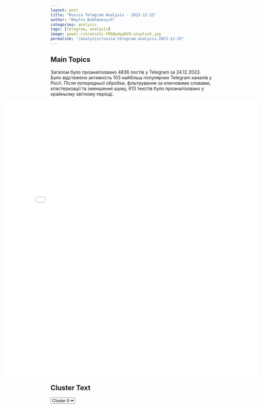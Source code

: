 ```yaml
---
layout: post
title: "Russia Telegram Analysis - 2023-12-25"
author: "Dmytro Bukhanevych"
categories: analysis
tags: [telegram, analysis]
image: pawel-czerwinski-tMbQpdguDVQ-unsplash.jpg
permalink: "/analysis/russia-telegram-analysis-2023-12-25"
---
```


<style>
    /* Adjusting iframe-container styles */
    .wide-iframe-container {
        width: calc(100% + 30vw);  /* Extending the width */
        margin-left: -15vw;       /* Negative margin to push to the left */
        overflow: hidden;         /* In case the iframe content spills over */
    }

    .wide-iframe-container iframe {
        width: 100%;  /* Making the iframe take the full width of its container */
        border: none; /* Removing any borders from the iframe */
    }

    /* Toggle mechanism */
    .hidden {
        display: none;
    }
    
    .show-content-target:checked + .show-content {
        display: block;
    }
</style>

<h2>Main Topics</h2>
<p>Загалом було проаналізовано 4836 постів у Telegram за 24.12.2023. Було відстежено активність 103 найбільш популярних Telegram каналів у Росії. Після попередньої обробки, фільтрування за ключовими словами, кластеризації та зменшення шуму, 613 текстів було проаналізовано у крайньому звітному періоді.</p>
<!-- Embedding Main Plotly Visualization -->
<div class="wide-iframe-container">
    <iframe src="{{site.baseurl}}/visualizations/2023-12-25/fig_topics_time.html" height="850"></iframe>
</div>


<h2>Cluster Text</h2>

<!-- Dropdown to select a cluster -->
<select id="clusterSelector" onchange="displayClusterText()">
<option value="0">Cluster 0</option><option value="1">Cluster 1</option><option value="2">Cluster 2</option><option value="3">Cluster 3</option><option value="4">Cluster 4</option><option value="5">Cluster 5</option><option value="6">Cluster 6</option><option value="7">Cluster 7</option><option value="8">Cluster 8</option><option value="9">Cluster 9</option>
</select>

<!-- Display area for the selected cluster's text -->
<div id="clusterTextDisplay" class="hidden"></div>

<script type="text/javascript">
    var clusterDetails = {"0": "<b>Total Posts:</b> 20<br><b>Date:</b> 2023-12-24 14:46:06+00:00<br><b>Author:</b> pravdadirty<br><b>Link:</b> https://t.me/s/pravdadirty/44671<br><b>Subscribers:</b> 1147056<br><b>Text:</b> \u0422\u0435\u043a\u0441\u0442: \u041a\u0438\u0440\u043a\u043e\u0440\u043e\u0432 \u043f\u043e\u0436\u0430\u043b\u043e\u0432\u0430\u043b\u0441\u044f \u041f\u0435\u0441\u043a\u043e\u0432\u0443 \u043d\u0430 \u00ab\u0433\u043e\u043b\u0443\u044e \u0432\u0435\u0447\u0435\u0440\u0438\u043d\u043a\u0443\u00bb \u0418\u0432\u043b\u0435\u0435\u0432\u043e\u0439\u041f\u0440\u0435\u0441\u0441-\u0441\u0435\u043a\u0440\u0435\u0442\u0430\u0440\u044c \u043f\u0440\u0435\u0437\u0438\u0434\u0435\u043d\u0442\u0430 \u0420\u0424 \u043f\u043e\u0437\u0434\u043e\u0440\u043e\u0432\u0430\u043b\u0441\u044f \u0441 \u0430\u0440\u0442\u0438\u0441\u0442\u043e\u043c \u0438 \u043e\u0431\u043d\u044f\u043b \u0435\u0433\u043e, \u0430 \u043f\u043e\u0442\u043e\u043c \u043f\u043e\u0438\u043d\u0442\u0435\u0440\u0435\u0441\u043e\u0432\u0430\u043b\u0441\u044f: \u00ab\u0427\u0442\u043e \u0432\u044b \u0442\u0430\u043c \u0443\u0441\u0442\u0440\u043e\u0438\u043b\u0438?\u00bb. \u00ab\u0423 \u043c\u0435\u043d\u044f \u0443\u043c\u0430 \u0445\u0432\u0430\u0442\u0438\u043b\u043e \u0442\u0443\u0434\u0430 \u0434\u0430\u043b\u044c\u0448\u0435 \u043d\u0435 \u043f\u043e\u0439\u0442\u0438. \u041e\u043d\u0430 [\u0418\u0432\u043b\u0435\u0435\u0432\u0430] \u043c\u0435\u043d\u044f \u043f\u0440\u0438\u0433\u043b\u0430\u0441\u0438\u043b\u0430, \u0441\u043a\u0430\u0437\u0430\u043b\u0430, \u0447\u0442\u043e \u0431\u0443\u0434\u0435\u0442 \u043d\u043e\u0432\u043e\u0433\u043e\u0434\u043d\u0438\u0439 \u0431\u0430\u043b, \u0434\u0440\u0435\u0441\u0441-\u043a\u043e\u0434 almost naked. \u042f \u0437\u0430\u043c\u043e\u0440\u043e\u0447\u0438\u043b\u0441\u044f \u043d\u0430 Dolce & Gabbana, Balenciaga. \u0410 \u043f\u043e\u0442\u043e\u043c, \u043a\u043e\u0433\u0434\u0430 \u044f \u0432\u043e\u0448\u0435\u043b \u0438 \u0443\u0432\u0438\u0434\u0435\u043b \u044d\u0442\u043e\u2026 \u0413\u043e\u0432\u043e\u0440\u044e, \u041a\u0430\u0442\u044f, \u044d\u0442\u043e \u043c\u043e\u044f \u043f\u043e\u043c\u043e\u0449\u043d\u0438\u0446\u0430, \u0442\u043e\u043b\u044c\u043a\u043e \u0431\u044d\u043a\u0441\u0442\u0435\u0439\u0434\u0436 \u0438 \u0446\u0432\u0435\u0442\u043e\u0447\u043a\u0438, \u0438 \u043d\u0430 \u0432\u044b\u0445\u043e\u0434\u00bb, \u2014 \u0441\u043a\u0430\u0437\u0430\u043b \u041a\u0438\u0440\u043a\u043e\u0440\u043e\u0432.  \u0412\u041f\u0428 \ud83d\udc0d", "1": "<b>Total Posts:</b> 30<br><b>Date:</b> 2023-12-24 11:40:02+00:00<br><b>Author:</b> warhistoryalconafter<br><b>Link:</b> https://t.me/s/warhistoryalconafter/138569<br><b>Subscribers:</b> 478080<br><b>Text:</b> \u0422\u0435\u043a\u0441\u0442: \ud83c\uddf7\ud83c\uddfa\ud83c\uddfa\ud83c\udde6\ud83c\uddea\ud83c\uddfa \u0420\u043e\u0441\u0441\u0438\u044f \u043e\u0434\u0435\u0440\u0436\u0438\u0442 \u0432\u0435\u0440\u0445 \u0432 \u043a\u043e\u043d\u0444\u043b\u0438\u043a\u0442\u0435 \u043d\u0430 \u0423\u043a\u0440\u0430\u0438\u043d\u0435, \u0435\u0441\u043b\u0438 \u0415\u0432\u0440\u043e\u0441\u043e\u044e\u0437 \u043d\u0435 \u043c\u043e\u0431\u0438\u043b\u0438\u0437\u0443\u0435\u0442 \u0432\u0441\u0435 \u0441\u0432\u043e\u0438 \u0432\u043e\u0437\u043c\u043e\u0436\u043d\u043e\u0441\u0442\u0438. \u0422\u0430\u043a\u043e\u0435 \u043c\u043d\u0435\u043d\u0438\u0435 \u0433\u043b\u0430\u0432\u0430 \u0434\u0438\u043f\u043b\u043e\u043c\u0430\u0442\u0438\u0438 \u0415\u0421 \u0416\u043e\u0437\u0435\u043f \u0411\u043e\u0440\u0440\u0435\u043b\u044c \u0432\u044b\u0441\u043a\u0430\u0437\u0430\u043b \u0432 \u0438\u043d\u0442\u0435\u0440\u0432\u044c\u044e \u0431\u0440\u0438\u0442\u0430\u043d\u0441\u043a\u043e\u0439 \u0433\u0430\u0437\u0435\u0442\u0435 The Guardian.\"\u0415\u0441\u043b\u0438 \u043c\u044b \u043d\u0435 \u0438\u0437\u043c\u0435\u043d\u0438\u043c \u0431\u044b\u0441\u0442\u0440\u043e \u043a\u0443\u0440\u0441, \u043d\u0435 \u043c\u043e\u0431\u0438\u043b\u0438\u0437\u0443\u0435\u043c \u0432\u0441\u0435 \u043d\u0430\u0448\u0438 \u0432\u043e\u0437\u043c\u043e\u0436\u043d\u043e\u0441\u0442\u0438, \u044d\u0442\u043e \u043f\u043e\u0437\u0432\u043e\u043b\u0438\u0442 \u041f\u0443\u0442\u0438\u043d\u0443 \u043f\u043e\u0431\u0435\u0434\u0438\u0442\u044c \u0432 \u0432\u043e\u0439\u043d\u0435 \u043d\u0430 \u0423\u043a\u0440\u0430\u0438\u043d\u0435\", - \u0441\u043a\u0430\u0437\u0430\u043b \u0411\u043e\u0440\u0440\u0435\u043b\u044c. \u0420\u043e\u0441\u0441\u0438\u044e \u043f\u0440\u0438 \u044d\u0442\u043e\u043c \u043e\u043d \u043d\u0430\u0437\u0432\u0430\u043b \"\u0432\u0435\u043b\u0438\u043a\u043e\u0439 \u0434\u0435\u0440\u0436\u0430\u0432\u043e\u0439\", \u043a\u043e\u0442\u043e\u0440\u0430\u044f \u0443\u0433\u0440\u043e\u0436\u0430\u0435\u0442 \u0435\u0432\u0440\u043e\u043f\u0435\u0439\u0441\u043a\u043e\u0439 \u0434\u0435\u043c\u043e\u043a\u0440\u0430\u0442\u0438\u0438, \"\u0441\u0430\u043c\u043e\u0439 \u0415\u0432\u0440\u043e\u043f\u0435, \u0430 \u043d\u0435 \u0442\u043e\u043b\u044c\u043a\u043e \u0423\u043a\u0440\u0430\u0438\u043d\u0435\".\"\u0412\u0430\u0436\u043d\u043e \u0442\u043e, \u0447\u0442\u043e \u043c\u044b \u043c\u043e\u0436\u0435\u043c \u0441\u0434\u0435\u043b\u0430\u0442\u044c, \u0447\u0442\u043e\u0431\u044b \u043d\u0435 \u0434\u043e\u043f\u0443\u0441\u0442\u0438\u0442\u044c \u043f\u043e\u0431\u0435\u0434\u044b \u0420\u043e\u0441\u0441\u0438\u0438 \u0432 \u0432\u043e\u0439\u043d\u0435. \u0427\u0442\u043e \u043c\u044b \u0433\u043e\u0442\u043e\u0432\u044b \u0441\u0434\u0435\u043b\u0430\u0442\u044c? \u0414\u0435\u0439\u0441\u0442\u0432\u0438\u0442\u0435\u043b\u044c\u043d\u043e \u043b\u0438 \u043c\u044b \u0433\u043e\u0442\u043e\u0432\u044b \u0441\u0434\u0435\u043b\u0430\u0442\u044c \u0432\u0441\u0435 \u043d\u0435\u043e\u0431\u0445\u043e\u0434\u0438\u043c\u043e\u0435? \u0412\u043e\u0442 \u0432\u043e\u043f\u0440\u043e\u0441, \u043a\u043e\u0442\u043e\u0440\u044b\u0439 \u043c\u044b \u0434\u043e\u043b\u0436\u043d\u044b \u0437\u0430\u0434\u0430\u0442\u044c \u0441\u0435\u0431\u0435\", - \u0437\u0430\u044f\u0432\u0438\u043b \u0433\u043b\u0430\u0432\u0430 \u0435\u0432\u0440\u043e\u043f\u0435\u0439\u0441\u043a\u043e\u0439 \u0434\u0438\u043f\u043b\u043e\u043c\u0430\u0442\u0438\u0438.\u041e\u043d \u0442\u0430\u043a\u0436\u0435 \u0432\u044b\u0441\u043a\u0430\u0437\u0430\u043b \u043c\u043d\u0435\u043d\u0438\u0435, \u0447\u0442\u043e \u0420\u043e\u0441\u0441\u0438\u044f \u043d\u0435 \u043e\u0441\u0442\u0430\u043d\u0435\u0442\u0441\u044f \u0443\u0434\u043e\u0432\u043b\u0435\u0442\u0432\u043e\u0440\u0435\u043d\u043d\u043e\u0439 \"\u043e\u0433\u0440\u0430\u043d\u0438\u0447\u0435\u043d\u043d\u043e\u0439 \u0442\u0435\u0440\u0440\u0438\u0442\u043e\u0440\u0438\u0430\u043b\u044c\u043d\u043e\u0439 \u043f\u043e\u0431\u0435\u0434\u043e\u0439\". \"\u0422\u0430\u043a \u0447\u0442\u043e \u043c\u044b \u0434\u043e\u043b\u0436\u043d\u044b \u0433\u043e\u0442\u043e\u0432\u0438\u0442\u044c\u0441\u044f \u043a \u043a\u043e\u043d\u0444\u043b\u0438\u043a\u0442\u0443 \u0432\u044b\u0441\u043e\u043a\u043e\u0439 \u0438\u043d\u0442\u0435\u043d\u0441\u0438\u0432\u043d\u043e\u0441\u0442\u0438 \u0432 \u0442\u0435\u0447\u0435\u043d\u0438\u0435 \u0434\u043b\u0438\u0442\u0435\u043b\u044c\u043d\u043e\u0433\u043e \u0432\u0440\u0435\u043c\u0435\u043d\u0438\", - \u0441\u043a\u0430\u0437\u0430\u043b \u043e\u043d.\u041f\u043e\u0434\u043f\u0438\u0441\u0430\u0442\u044c\u0441\u044f \u043d\u0430 \u043a\u0430\u043d\u0430\u043b", "2": "<b>Total Posts:</b> 26<br><b>Date:</b> 2023-12-24 20:00:39+00:00<br><b>Author:</b> mod_russia<br><b>Link:</b> https://t.me/s/mod_russia/33942<br><b>Subscribers:</b> 528309<br><b>Text:</b> \u0422\u0435\u043a\u0441\u0442: \ud83d\uddd3 \u0413\u043b\u0430\u0432\u043d\u043e\u0435 \u0437\u0430 \u0434\u0435\u043d\u044c\u25ab\ufe0f \u0420\u043e\u0441\u0441\u0438\u0439\u0441\u043a\u0438\u0435 \u043f\u043e\u0434\u0440\u0430\u0437\u0434\u0435\u043b\u0435\u043d\u0438\u044f \u0443\u0441\u043f\u0435\u0448\u043d\u043e \u043e\u0442\u0440\u0430\u0437\u0438\u043b\u0438 \u0431\u043e\u043b\u0435\u0435 10 \u0430\u0442\u0430\u043a \u043f\u0440\u043e\u0442\u0438\u0432\u043d\u0438\u043a\u0430 \u043d\u0430 \u0414\u043e\u043d\u0435\u0446\u043a\u043e\u043c, \u041a\u0443\u043f\u044f\u043d\u0441\u043a\u043e\u043c \u0438 \u041a\u0440\u0430\u0441\u043d\u043e\u043b\u0438\u043c\u0430\u043d\u0441\u043a\u043e\u043c \u043d\u0430\u043f\u0440\u0430\u0432\u043b\u0435\u043d\u0438\u044f\u0445.\u25ab\ufe0f \u0421\u0440\u0435\u0434\u0441\u0442\u0432\u0430\u043c\u0438 \u043f\u0440\u043e\u0442\u0438\u0432\u043e\u0432\u043e\u0437\u0434\u0443\u0448\u043d\u043e\u0439 \u043e\u0431\u043e\u0440\u043e\u043d\u044b \u0441\u0431\u0438\u0442\u043e \u0442\u0440\u0438 \u0441\u0430\u043c\u043e\u043b\u0435\u0442\u0430 \u0421\u0443-27 \u0438 \u043e\u0434\u0438\u043d \u2013 \u0421\u0443-24 \u0432\u043e\u0437\u0434\u0443\u0448\u043d\u044b\u0445 \u0441\u0438\u043b \u0423\u043a\u0440\u0430\u0438\u043d\u044b.\u25ab\ufe0f \u041d\u0430 \u0430\u044d\u0440\u043e\u0434\u0440\u043e\u043c\u0435 \u0421\u0442\u0430\u0440\u043e\u043a\u043e\u043d\u0441\u0442\u0430\u043d\u0442\u0438\u043d\u043e\u0432 \u0432 \u0425\u043c\u0435\u043b\u044c\u043d\u0438\u0446\u043a\u043e\u0439 \u043e\u0431\u043b\u0430\u0441\u0442\u0438 \u043f\u043e\u0440\u0430\u0436\u0435\u043d\u044b \u043f\u0443\u0441\u043a\u043e\u0432\u044b\u0435 \u0443\u0441\u0442\u0430\u043d\u043e\u0432\u043a\u0438 \u0437\u0435\u043d\u0438\u0442\u043d\u044b\u0445 \u0440\u0430\u043a\u0435\u0442\u043d\u044b\u0445 \u043a\u043e\u043c\u043f\u043b\u0435\u043a\u0441\u043e\u0432 \u00abNASAMS\u00bb \u043f\u0440\u043e\u0438\u0437\u0432\u043e\u0434\u0441\u0442\u0432\u0430 \u041d\u043e\u0440\u0432\u0435\u0433\u0438\u0438 \u0438 \u00abCrotale-NG\u00bb \u043f\u0440\u043e\u0438\u0437\u0432\u043e\u0434\u0441\u0442\u0432\u0430 \u0424\u0440\u0430\u043d\u0446\u0438\u0438. \u0422\u0430\u043a\u0436\u0435 \u043f\u043e\u0440\u0430\u0436\u0435\u043d\u044b \u0430\u0432\u0438\u0430\u0446\u0438\u043e\u043d\u043d\u0430\u044f \u0442\u0435\u0445\u043d\u0438\u043a\u0430, \u0441\u0440\u0435\u0434\u0441\u0442\u0432\u0430 \u043d\u0430\u0432\u0438\u0433\u0430\u0446\u0438\u043e\u043d\u043d\u043e\u0433\u043e \u043e\u0431\u0435\u0441\u043f\u0435\u0447\u0435\u043d\u0438\u044f \u043f\u043e\u043b\u0435\u0442\u043e\u0432 \u0438 \u0430\u0432\u0438\u0430\u0446\u0438\u043e\u043d\u043d\u044b\u0435 \u0431\u043e\u0435\u043f\u0440\u0438\u043f\u0430\u0441\u044b \u043d\u0430 \u0430\u044d\u0440\u043e\u0434\u0440\u043e\u043c\u0430\u0445 \u041a\u0430\u043d\u0430\u0442\u043e\u0432\u043e \u041a\u0438\u0440\u043e\u0432\u043e\u0433\u0440\u0430\u0434\u0441\u043a\u043e\u0439 \u043e\u0431\u043b\u0430\u0441\u0442\u0438 \u0438 \u0414\u043d\u0435\u043f\u0440.\u25ab\ufe0f \u041e\u043f\u0443\u0431\u043b\u0438\u043a\u043e\u0432\u0430\u043d\u044b \u043a\u0430\u0434\u0440\u044b \u0431\u043e\u0435\u0432\u043e\u0439 \u0440\u0430\u0431\u043e\u0442\u044b \u0441\u043f\u0435\u0446\u0438\u0430\u043b\u0438\u0441\u0442\u043e\u0432 \u043f\u043e\u0438\u0441\u043a\u043e\u0432\u043e-\u0441\u043f\u0430\u0441\u0430\u0442\u0435\u043b\u044c\u043d\u043e\u0439 \u0433\u0440\u0443\u043f\u043f\u044b \u0412\u041a\u0421, \u0432\u043e\u0435\u043d\u043d\u043e\u0441\u043b\u0443\u0436\u0430\u0449\u0438\u0445 \u0434\u043e\u0431\u0440\u043e\u0432\u043e\u043b\u044c\u0447\u0435\u0441\u043a\u043e\u0433\u043e \u043e\u0442\u0440\u044f\u0434\u0430 \u00ab\u0411\u0410\u0420\u0421-8\u00bb \u042e\u0412\u041e \u0438 \u043f\u043e\u0434\u0440\u0430\u0437\u0434\u0435\u043b\u0435\u043d\u0438\u0439 \u0441\u0432\u044f\u0437\u0438 \u0422\u0443\u043b\u044c\u0441\u043a\u043e\u0433\u043e \u0433\u0432\u0430\u0440\u0434\u0435\u0439\u0441\u043a\u043e\u0433\u043e \u0441\u043e\u0435\u0434\u0438\u043d\u0435\u043d\u0438\u044f \u0412\u0414\u0412.\u25ab\ufe0f \u0422\u0430\u043d\u043a\u0438\u0441\u0442\u0430\u043c \u0433\u0440\u0443\u043f\u043f\u0438\u0440\u043e\u0432\u043a\u0438 \u0432\u043e\u0439\u0441\u043a \u00ab\u0417\u0430\u043f\u0430\u0434\u00bb, \u043e\u0442\u043b\u0438\u0447\u0438\u0432\u0448\u0438\u043c\u0441\u044f \u0432 \u0445\u043e\u0434\u0435 \u0431\u043e\u0435\u0432 \u043d\u0430 \u041a\u0443\u043f\u044f\u043d\u0441\u043a\u043e\u043c \u043d\u0430\u043f\u0440\u0430\u0432\u043b\u0435\u043d\u0438\u0438, \u0432\u0440\u0443\u0447\u0438\u043b\u0438 \u043e\u0447\u0435\u0440\u0435\u0434\u043d\u044b\u0435 \u0433\u043e\u0441\u0443\u0434\u0430\u0440\u0441\u0442\u0432\u0435\u043d\u043d\u044b\u0435 \u043d\u0430\u0433\u0440\u0430\u0434\u044b.\u25ab\ufe0f \u0412 \u0445\u043e\u0434\u0435 \u0442\u0435\u043b\u0435\u043c\u043e\u0441\u0442\u0430 \u0436\u0438\u0442\u0435\u043b\u0438 \u0421\u0432\u0435\u0440\u0434\u043b\u043e\u0432\u0441\u043a\u043e\u0439 \u043e\u0431\u043b\u0430\u0441\u0442\u0438 \u043f\u043e\u0437\u0434\u0440\u0430\u0432\u0438\u043b\u0438 \u0441 \u043d\u0430\u0441\u0442\u0443\u043f\u0430\u044e\u0449\u0438\u043c \u041d\u043e\u0432\u044b\u043c \u0433\u043e\u0434\u043e\u043c \u0432\u043e\u0435\u043d\u043d\u043e\u0441\u043b\u0443\u0436\u0430\u0449\u0438\u0445 \u0433\u0440\u0443\u043f\u043f\u0438\u0440\u043e\u0432\u043a\u0438 \u0432\u043e\u0439\u0441\u043a \u00ab\u0426\u0435\u043d\u0442\u0440\u00bb.\ud83d\udcaa \u041d\u0430\u0448\u0435 \u0434\u0435\u043b\u043e \u043f\u0440\u0430\u0432\u043e\u0435. \u041f\u043e\u0431\u0435\u0434\u0430 \u0431\u0443\u0434\u0435\u0442 \u0437\u0430 \u043d\u0430\u043c\u0438!      #\u0418\u0442\u043e\u0433\u0438\u0414\u043d\u044f \ud83d\udd39 \u041c\u0438\u043d\u043e\u0431\u043e\u0440\u043e\u043d\u044b \u0420\u043e\u0441\u0441\u0438\u0438", "3": "<b>Total Posts:</b> 41<br><b>Date:</b> 2023-12-24 18:24:24+00:00<br><b>Author:</b> rvvoenkor<br><b>Link:</b> https://t.me/s/RVvoenkor/58903<br><b>Subscribers:</b> 1309128<br><b>Text:</b> \u0422\u0435\u043a\u0441\u0442: \u203c\ufe0f\ud83c\uddf7\ud83c\uddfa\ud83c\udff4\u200d\u2620\ufe0f\u0423 \u0427\u0430\u0441\u043e\u0432 \u042f\u0440\u0430 \u00ab\u0411\u0430\u0431\u0430 \u042f\u0433\u0430\u00bb \u0441\u0434\u0430\u043b\u0430 \u0441\u043a\u043e\u043f\u043b\u0435\u043d\u0438\u0435 \u0442\u0435\u0445\u043d\u0438\u043a\u0438 \u0412\u0421\u0423: \u0431\u0440\u0438\u0433\u0430\u0434\u0430 \u00ab\u0421\u0435\u0432\u0435\u0440-V\u00bb \u043e\u0431\u043d\u0430\u0440\u0443\u0436\u0438\u043b\u0430 \u0438 \u0443\u043d\u0438\u0447\u0442\u043e\u0436\u0438\u043b\u0430 \u0432\u0440\u0430\u0433\u0430\u25aa\ufe0f\u0411\u043e\u0439\u0446\u044b \u0414\u043e\u0431\u0440\u043e\u0432\u043e\u043b\u044c\u0447\u0435\u0441\u043a\u043e\u0433\u043e \u041a\u043e\u0440\u043f\u0443\u0441\u0430 \u0441\u043d\u043e\u0432\u0430 \u043e\u0445\u043e\u0442\u044f\u0442\u0441\u044f \u043d\u0430 \u043e\u043f\u0435\u0440\u0430\u0442\u043e\u0440\u043e\u0432 \u0442\u044f\u0436\u0435\u043b\u044b\u0445 \u0434\u0440\u043e\u043d\u043e\u0432-\u0431\u043e\u043c\u0431\u0430\u0440\u0434\u0438\u0440\u043e\u0432\u0449\u0438\u043a\u043e\u0432 \u0412\u0421\u0423 \u00ab\u0411\u0430\u0431\u0430 \u042f\u0433\u0430\u00bb \u043d\u0430 \u0410\u0440\u0442\u0451\u043c\u043e\u0432\u0441\u043a\u043e\u043c \u043d\u0430\u043f\u0440\u0430\u0432\u043b\u0435\u043d\u0438\u0438.\u25aa\ufe0f\u041d\u0430 \u043a\u0430\u0434\u0440\u0430\u0445 \u0431\u043e\u0439\u0446\u044b \u0431\u0440\u0438\u0433\u0430\u0434\u044b \u00ab\u0421\u0435\u0432\u0435\u0440-V\u00bb \u0441\u043b\u0435\u0434\u044f\u0442 \u0437\u0430 \u043f\u043e\u043b\u0451\u0442\u043e\u043c \u0434\u0440\u043e\u043d\u0430 \u0438 \u0432 \u043f\u0440\u043e\u0446\u0435\u0441\u0441\u0435 \u043d\u0430\u0445\u043e\u0434\u044f\u0442 \u0443\u043a\u0440\u0430\u0438\u043d\u0441\u043a\u0443\u044e \u0431\u0440\u043e\u043d\u0435\u0442\u0435\u0445\u043d\u0438\u043a\u0443, \u043a\u043e\u0442\u043e\u0440\u0443\u044e \u0438 \u0443\u043d\u0438\u0447\u0442\u043e\u0436\u0430\u044e\u0442, \u043d\u0430\u0432\u043e\u0434\u044f \u043d\u0430 \u043d\u0435\u0451 \u043e\u0433\u043e\u043d\u044c \u0430\u0440\u0442\u0438\u043b\u043b\u0435\u0440\u0438\u0438.t.me/RVvoenkor", "4": "<b>Total Posts:</b> 26<br><b>Date:</b> 2023-12-24 05:59:06+00:00<br><b>Author:</b> prigozhin_2023_tg<br><b>Link:</b> https://t.me/s/prigozhin_2023_tg/6037<br><b>Subscribers:</b> 314487<br><b>Text:</b> \u0422\u0435\u043a\u0441\u0442: \u0421\u0442\u0430\u0432\u0440\u043e\u043f\u043e\u043b\u044c\u0441\u043a\u0438\u0435 \u0434\u0435\u0441\u0430\u043d\u0442\u043d\u0438\u043a\u0438 \u043f\u043e\u0434\u0430\u0432\u0438\u043b\u0438 \u043e\u0433\u043d\u0435\u0432\u044b\u0435 \u043f\u043e\u0437\u0438\u0446\u0438\u0438 \u0412\u0421\u0423 \u0438 \u0443\u043d\u0438\u0447\u0442\u043e\u0436\u0438\u043b\u0438 \u043f\u0435\u0445\u043e\u0442\u0443 \u043f\u0440\u043e\u0442\u0438\u0432\u043d\u0438\u043a\u0430 \u0432 \u0440\u0430\u0439\u043e\u043d\u0435 \u0412\u0435\u0440\u0431\u043e\u0432\u043e\u0433\u043e\ud83d\udc4d \u2013 \u041a\u0440\u0430\u0441\u0430\u0432\u0446\u044b \u043f\u0430\u0440\u043d\u0438!\u041f\u0440\u0438\u0433\u043e\u0436\u0438\u043d 2023 \u2705 \u2013\u041f\u043e\u0434\u043f\u0438\u0441\u0430\u0442\u044c\u0441\u044f", "5": "<b>Total Posts:</b> 19<br><b>Date:</b> 2023-12-24 16:59:06+00:00<br><b>Author:</b> sashakots<br><b>Link:</b> https://t.me/s/sashakots/44128<br><b>Subscribers:</b> 581799<br><b>Text:</b> \u0422\u0435\u043a\u0441\u0442: \u26a1\ufe0f\u26a1\ufe0f\u26a1\ufe0f\u26a1\ufe0f\u26a1\ufe0f\u26a1\ufe0f\u26a1\ufe0f: \u0441\u0430\u043c\u044b\u0435 \u0437\u0432\u043e\u043d\u043a\u0438\u0435 \u0441\u043e\u0431\u044b\u0442\u0438\u044f \u0443\u0445\u043e\u0434\u044f\u0449\u0435\u0433\u043e \u0434\u043d\u044f\u041e\u0422\u041a\u0420\u041e\u0412\u0415\u041d\u0418\u0415 \u0414\u041d\u042f \u042d\u043a\u0441-\u043f\u0440\u0435\u043c\u044c\u0435\u0440 \u0421\u043b\u043e\u0432\u0430\u043a\u0438\u0438 \u042f\u043d \u0427\u0430\u0440\u043d\u043e\u0433\u0443\u0440\u0441\u043a\u0438\u0439 \u0434\u0430\u043b \u0431\u0435\u0441\u043f\u043e\u0449\u0430\u0434\u043d\u043e\u0435 \u0438\u043d\u0442\u0435\u0440\u0432\u044c\u044e, \u043d\u0435 \u043e\u0441\u0442\u0430\u0432\u0438\u0432 \u043a\u0430\u043c\u043d\u044f \u043d\u0430 \u043a\u0430\u043c\u043d\u0435 \u043e\u0442 \u043f\u043e\u043b\u0438\u0442\u0438\u043a\u0438 \u0415\u0432\u0440\u043e\u0441\u043e\u044e\u0437\u0430. \u0416\u0430\u043b\u044c, \u0447\u0442\u043e \u0431\u0435\u0441\u043a\u043e\u043c\u043f\u0440\u043e\u043c\u0438\u0441\u0441\u043d\u044b\u0439 \u043f\u043e\u043b\u0438\u0442\u0438\u043a \u0432\u0441\u043f\u043e\u043c\u043d\u0438\u043b \u043e\u0431 \u044d\u0442\u043e\u043c, \u0442\u043e\u043b\u044c\u043a\u043e \u0441\u0442\u0430\u0432 \u0431\u044b\u0432\u0448\u0438\u043c:\u00ab\u0420\u043e\u0441\u0441\u0438\u044f \u2014 \u0435\u0434\u0438\u043d\u0441\u0442\u0432\u0435\u043d\u043d\u043e\u0435 \u0433\u043e\u0441\u0443\u0434\u0430\u0440\u0441\u0442\u0432\u043e, \u0441\u043f\u043e\u0441\u043e\u0431\u043d\u043e\u0435 \u043f\u0440\u043e\u0442\u0438\u0432\u043e\u0441\u0442\u043e\u044f\u0442\u044c \u0417\u0430\u043f\u0430\u0434\u0443.  \u0420\u0443\u0441\u0441\u043a\u0438\u0435 \u0443\u043c\u0435\u044e\u0442 \u0432\u043e\u0435\u0432\u0430\u0442\u044c. \u041e\u043d\u0438 \u043f\u0430\u0442\u0440\u0438\u043e\u0442\u044b\u00bb. \u041f\u043e\u0441\u043b\u0435 \u0434\u0440\u0430\u043a\u0438 \u043a\u0443\u043b\u0430\u043a\u0430\u043c\u0438 \u043d\u0435 \u043c\u0430\u0448\u0443\u0442. \u0422\u0435\u043c \u0431\u043e\u043b\u0435\u0435, \u0435\u0441\u043b\u0438 \u043d\u0435 \u0431\u044b\u043b\u043e \u0434\u0440\u0430\u043a\u0438.\u041a\u0418\u041a\u0421  \u0414\u041d\u042f\u0424\u0435\u0434\u0435\u0440\u0430\u0446\u0438\u044f \u0442\u0435\u043d\u043d\u0438\u0441\u0430 \u0420\u043e\u0441\u0441\u0438\u044f \u043f\u0440\u0438\u0437\u043d\u0430\u043b\u0430 \u043f\u0435\u0440\u0432\u043e\u0439 \u0440\u0430\u043a\u0435\u0442\u043a\u043e\u0439 \u0433\u043e\u0434\u0430  \u0414\u0430\u043d\u0438\u0438\u043b\u0430 \u041c\u0435\u0434\u0432\u0435\u0434\u0435\u0432\u0430, \u0434\u0430\u0432\u043d\u043e \u0432\u044b\u0441\u0442\u0443\u043f\u0430\u044e\u0449\u0435\u0433\u043e \u0432 \u043d\u0435\u0439\u0442\u0440\u0430\u043b\u044c\u043d\u043e\u043c \u0441\u0442\u0430\u0442\u0443\u0441\u0435 - \u0431\u0435\u0437 \u0440\u043e\u0441\u0441\u0438\u0439\u0441\u043a\u043e\u0433\u043e \u0444\u043b\u0430\u0433\u0430, \u0433\u0438\u043c\u043d\u0430 \u0438 \u0433\u0440\u0430\u0436\u0434\u0430\u043d\u0441\u043a\u043e\u0439 \u043f\u043e\u0437\u0438\u0446\u0438\u0438. \u041d\u0435 \u0443\u0434\u0438\u0432\u0438\u0442\u0435\u043b\u044c\u043d\u043e, \u0447\u0442\u043e \u043d\u0430 \u0446\u0435\u0440\u0435\u043c\u043e\u043d\u0438\u0438 \u043d\u0430\u0433\u0440\u0430\u0436\u0434\u0435\u043d\u0438\u044f \u0442\u0435\u043d\u043d\u0438\u0441\u0438\u0441\u0442 \u043d\u0438  \u043f\u043e\u043b\u0441\u043b\u043e\u0432\u043e\u043c \u043d\u0435 \u0443\u043f\u043e\u043c\u044f\u043d\u0443\u043b  \u043d\u0435\u0440\u0443\u043a\u043e\u043f\u043e\u0436\u0430\u0442\u043d\u0443\u044e \u0420\u043e\u0441\u0441\u0438\u044e \u2013 \u043c\u043e\u0436\u043d\u043e \u0438 \u043d\u0430 \u0441\u0430\u043d\u043a\u0446\u0438\u0438 \u043d\u0430\u0440\u0432\u0430\u0442\u044c\u0441\u044f:\u00ab\u041e\u0433\u0440\u043e\u043c\u043d\u043e\u0435 \u0441\u043f\u0430\u0441\u0438\u0431\u043e \u0437\u0430 \u043d\u0430\u0433\u0440\u0430\u0434\u0443.  \u0421\u0435\u0437\u043e\u043d \u043f\u043e\u043b\u0443\u0447\u0438\u043b\u0441\u044f \u043e\u0442\u043b\u0438\u0447\u043d\u044b\u043c. \u0412 \u0441\u043b\u0435\u0434\u0443\u044e\u0449\u0435\u043c \u0441\u0435\u0437\u043e\u043d\u0435 \u043f\u043e\u0441\u0442\u0430\u0440\u0430\u044e\u0441\u044c \u0432\u044b\u0441\u0442\u0443\u043f\u0430\u0442\u044c \u043b\u0443\u0447\u0448\u0435, \u043d\u0430\u0434\u0435\u044e\u0441\u044c, \u0443 \u043c\u0435\u043d\u044f \u044d\u0442\u043e \u043f\u043e\u043b\u0443\u0447\u0438\u0442\u0441\u044f\u00bb.\u041d\u0438\u043a\u0442\u043e \u0438 \u043d\u0435 \u0441\u043e\u043c\u043d\u0435\u0432\u0430\u0435\u0442\u0441\u044f. \u041d\u043e \u043f\u0440\u0438 \u0447\u0435\u043c \u0442\u0443\u0442 \u043d\u0430\u0448\u0430 \u0420\u043e\u0434\u0438\u043d\u0430?\u041e\u0411\u041b\u041e\u041c \u0414\u041d\u042f \u0424\u0438\u043b\u0438\u043f\u043f \u041a\u0438\u0440\u043a\u043e\u0440\u043e\u0432 \u043a\u0430\u0442\u0430\u0441\u0442\u0440\u043e\u0444\u0438\u0447\u0435\u0441\u043a\u0438 \u043d\u0430\u0447\u0430\u043b \u043f\u0440\u0435\u043d\u043e\u0432\u043e\u0433\u043e\u0434\u043d\u0438\u0439 \u0447\u0451\u0441, \u043f\u0440\u043e\u0438\u0433\u0440\u0430\u0432 \u0432 \u041c\u043e\u0441\u0433\u043e\u0440\u0441\u0443\u0434\u0435  \u0438\u0441\u043a \u043a \u0430\u0434\u043c\u0438\u043d\u0438\u0441\u0442\u0440\u0430\u0446\u0438\u0438 \u0441\u0442\u043e\u043b\u0438\u0446\u044b:  \u043d\u0435 \u0443\u0434\u0430\u043b\u043e\u0441\u044c-\u0442\u0430\u043a\u0438 \u0441\u043d\u0438\u0437\u0438\u0442\u044c \u043f\u043e\u0447\u0442\u0438 \u043d\u0430 90 \u043c\u043b\u043d \u0440\u0443\u0431\u043b\u0435\u0439 \u043a\u0430\u0434\u0430\u0441\u0442\u0440\u043e\u0432\u0443\u044e \u0441\u0442\u043e\u0438\u043c\u043e\u0441\u0442\u044c \u0441\u0432\u043e\u0435\u0439 \u043a\u0432\u0430\u0440\u0442\u0438\u0440\u044b \u0438 \u0441\u043d\u0438\u0437\u0438\u0442\u044c \u043d\u0430\u043b\u043e\u0433\u0438.  \u041a \u0442\u043e\u043c\u0443 \u0436\u0435 \u0441\u0443\u0434 \u0441\u043b\u0443\u043f\u0438\u043b \u0441 \u043f\u0435\u0432\u0446\u0430  23 \u0442\u044b\u0441. \u0440\u0443\u0431\u043b\u0435\u0439 \u0437\u0430 \u044d\u043a\u0441\u043f\u0435\u0440\u0442\u0438\u0437\u0443. \u041f\u043e\u0442\u0440\u044f\u0441\u0435\u043d\u043d\u043e\u0439 \u0437\u0432\u0435\u0437\u0434\u0435 \u0432\u043f\u043e\u0440\u0443 \u043c\u043e\u043d\u0435\u0442\u0438\u0437\u0438\u0440\u043e\u0432\u0430\u0442\u044c \u0441\u0432\u043e\u0438 \u0432\u0435\u043b\u0438\u043a\u0438\u0435 \u0445\u0438\u0442\u044b \u0432 \u043f\u043e\u0434\u0437\u0435\u043c\u043d\u044b\u0445 \u043f\u0435\u0440\u0435\u0445\u043e\u0434\u0430\u0445\u2026\u0417\u0430\u0439\u043a\u0430 \u043c\u043e\u044f, \u044f \u0442\u0432\u043e\u0439 \u0437\u0430\u0439\u0447\u0438\u043a.\u041a\u0442\u043e \u0431\u044b \u043f\u043e\u0434\u0430\u043b \u043d\u0430 \u0442\u0440\u0430\u043c\u0432\u0430\u0439\u0447\u0438\u043a?\u0418\u0417\u0412\u0418\u041d\u0415\u041d\u0418\u0415 \u0414\u041d\u042f\u0411\u043b\u043e\u0433\u0435\u0440\u0448\u0430 \u0410\u043d\u0430\u0441\u0442\u0430\u0441\u0438\u044f \u0418\u0432\u043b\u0435\u0435\u0432\u0430, \u043e\u0431\u043b\u0430\u0447\u0438\u0432\u0448\u0438\u0441\u044c \u0432 \u0441\u0442\u0440\u043e\u0433\u043e\u0435 \u043a\u043e\u0440\u0438\u0447\u043d\u0435\u0432\u043e\u0435 \u043f\u043b\u0430\u0442\u044c\u0435 \u0441 \u0432\u043e\u0440\u043e\u0442\u043d\u0438\u0447\u043a\u043e\u043c \u043f\u043e\u0434 \u0433\u043e\u0440\u043b\u043e,  \u043a\u0440\u043e\u0442\u043a\u043e \u0438\u0437\u0432\u0438\u043d\u0438\u043b\u0430\u0441\u044c \u0437\u0430 \u043d\u0430\u0448\u0443\u043c\u0435\u0432\u0448\u0443\u044e \u0433\u043e\u043b\u043e\u0437\u0430\u0434\u0443\u044e \u0432\u0435\u0447\u0435\u0440\u0438\u043d\u043a\u0443 \u0438 \u0440\u044d\u043f\u0435\u0440\u0430 Vacio, \u044f\u0432\u0438\u0432\u0448\u0435\u0433\u043e\u0441\u044f \u043d\u0430 \u043f\u0430\u0442\u0438 \u0432 \u043e\u0434\u043d\u043e\u043c \u043d\u043e\u0441\u043a\u0435. \u041d\u043e \u0434\u0430\u0436\u0435 \u0441\u0435\u0439\u0447\u0430\u0441 \u0440\u0430\u0441\u043a\u0430\u044f\u0432\u0448\u0430\u044f\u0441\u044f \u041d\u0430\u0441\u0442\u044f \u043d\u0435 \u0443\u0434\u0435\u0440\u0436\u0430\u043b\u0430\u0441\u044c: \u00ab\u041d\u0430 \u043f\u0443\u0442\u0438 \u043a \u0445\u0430\u0439\u043f\u0443 \u043e\u043d \u043f\u0435\u0440\u0435\u0433\u043d\u0443\u043b \u043f\u0430\u043b\u043a\u0443\u2026\u00bb.\u041d\u0430\u0441\u0442\u044f, \u043d\u0443 \u0451\u043b\u043a\u0438-\u043f\u0430\u043b\u043a\u0438\u2026\u041d\u0410\u041c\u0415\u041a  \u0414\u041d\u042f  \u0410\u0434\u043c\u0438\u043d\u0438\u0441\u0442\u0440\u0430\u0446\u0438\u044f \u0442\u044e\u0440\u044c\u043c\u044b \u0432 \u0431\u0440\u0430\u0437\u0438\u043b\u044c\u0441\u043a\u043e\u043c \u0448\u0442\u0430\u0442\u0435 \u0421\u0430\u043d\u0442\u0430-\u041a\u0430\u0442\u0430\u0440\u0438\u043d\u0430 \u0437\u0430\u043c\u0435\u043d\u0438\u043b\u0430 \u0441\u0442\u043e\u0440\u043e\u0436\u0435\u0432\u044b\u0445 \u0441\u043e\u0431\u0430\u043a \u043d\u0430 \u0433\u0443\u0441\u0435\u0439, \u043a\u043e\u0442\u043e\u0440\u044b\u0435 \u0442\u0435\u043f\u0435\u0440\u044c \u043f\u0430\u0442\u0440\u0443\u043b\u0438\u0440\u0443\u044e\u0442 \u0442\u0435\u0440\u0440\u0438\u0442\u043e\u0440\u0438\u044e. \u0423 \u043d\u043e\u0432\u044b\u0445 \u0441\u0442\u043e\u0440\u043e\u0436\u0435\u0439 \u043e\u0447\u0435\u043d\u044c \u043e\u0441\u0442\u0440\u044b\u0439 \u0441\u043b\u0443\u0445,  \u0433\u0440\u043e\u043c\u043a\u043e\u0435 \u0448\u0438\u043f\u0435\u043d\u0438\u0435 \u0438 \u043a\u043e\u0440\u043c\u0438\u0442\u044c \u0438\u0445 \u0434\u0435\u0448\u0435\u0432\u043b\u0435\u2026\u0412 \u0444\u0443\u0442\u0431\u043e\u043b\u0435 \u0431\u0440\u0430\u0437\u0438\u043b\u044c\u0446\u044b \u0440\u0430\u0437\u0431\u0438\u0440\u0430\u044e\u0442\u0441\u044f \u043b\u0443\u0447\u0448\u0435\u2026 \u041d\u043e \u0432\u044b \u0442\u043e, \u0434\u0440\u0443\u0437\u044c\u044f,  \u0443\u0436\u0435 \u0440\u0435\u0448\u0438\u043b\u0438, \u043f\u043e \u043a\u0430\u043a\u043e\u043c\u0443 \u0440\u0435\u0446\u0435\u043f\u0442\u0443  \u0437\u0430\u043f\u0435\u043a\u0430\u0442\u044c \u043d\u043e\u0432\u043e\u0433\u043e\u0434\u043d\u0435\u0433\u043e \u0433\u0443\u0441\u044f?@sashakots", "6": "<b>Total Posts:</b> 16<br><b>Date:</b> 2023-12-24 08:34:18+00:00<br><b>Author:</b> rkadyrov_95<br><b>Link:</b> https://t.me/s/RKadyrov_95/4305<br><b>Subscribers:</b> 2122736<br><b>Text:</b> \u0422\u0435\u043a\u0441\u0442: \u041b\u0438\u0447\u043d\u044b\u043c \u0441\u043e\u0441\u0442\u0430\u0432\u043e\u043c \u0431\u0430\u0442\u0430\u043b\u044c\u043e\u043d\u0430 \"\u0417\u0430\u043f\u0430\u0434-\u0410\u0425\u041c\u0410\u0422\" \u041c\u041e \u0420\u0424 \u043f\u043e\u0434 \u043a\u043e\u043c\u0430\u043d\u0434\u043e\u0432\u0430\u043d\u0438\u0435\u043c \u0434\u043e\u0440\u043e\u0433\u043e\u0433\u043e \u0411\u0420\u0410\u0422\u0410, \u0431\u043e\u0435\u0432\u043e\u0433\u043e \u043e\u0444\u0438\u0446\u0435\u0440\u0430 \u0418\u0441\u043c\u0430\u0438\u043b\u0430 \u0410\u0433\u0443\u0435\u0432\u0430, \u043f\u0440\u0435\u0441\u0435\u0447\u0435\u043d\u0430 \u043e\u0447\u0435\u0440\u0435\u0434\u043d\u0430\u044f \u043f\u043e\u043f\u044b\u0442\u043a\u0430 \u0443\u043a\u0440\u0430\u0438\u043d\u0441\u043a\u0438\u0445 \u043d\u0430\u0446\u0438\u0441\u0442\u043e\u0432 \u043d\u0430\u0440\u0443\u0448\u0438\u0442\u044c \u0441\u043f\u043e\u043a\u043e\u0439\u0441\u0442\u0432\u0438\u0435 \u0436\u0438\u0442\u0435\u043b\u0435\u0439 \u0411\u0435\u043b\u0433\u043e\u0440\u043e\u0434\u0441\u043a\u043e\u0439 \u043e\u0431\u043b\u0430\u0441\u0442\u0438.\u2800\u0412\u0431\u043b\u0438\u0437\u0438 \u0433\u043e\u0441\u0443\u0434\u0430\u0440\u0441\u0442\u0432\u0435\u043d\u043d\u043e\u0439 \u0433\u0440\u0430\u043d\u0438\u0446\u044b \u0420\u0424 \u0432 \u043d\u0430\u043f\u0440\u0430\u0432\u043b\u0435\u043d\u0438\u0438 \u043d\u0430\u0441\u0435\u043b\u0451\u043d\u043d\u043e\u0433\u043e \u043f\u0443\u043d\u043a\u0442\u0430 \u0423\u0434\u044b \u0425\u0430\u0440\u044c\u043a\u043e\u0432\u0441\u043a\u043e\u0439 \u043e\u0431\u043b\u0430\u0441\u0442\u0438 \u043d\u0430\u0448\u0438\u043c\u0438 \u0432\u043e\u0435\u043d\u043d\u043e\u0441\u043b\u0443\u0436\u0430\u0449\u0438\u043c\u0438 \u043f\u0440\u0438 \u043f\u043e\u043c\u043e\u0449\u0438 \u0430\u044d\u0440\u043e\u0440\u0430\u0437\u0432\u0435\u0434\u043a\u0438 \u0411\u041f\u041b\u0410 \u0432\u044b\u044f\u0432\u043b\u0435\u043d \u043e\u043f\u043e\u0440\u043d\u044b\u0439 \u043f\u0443\u043d\u043a\u0442 \u0432\u0440\u0430\u0433\u0430 \u0438 \u0437\u0430\u0444\u0438\u043a\u0441\u0438\u0440\u043e\u0432\u0430\u043d\u043e \u0434\u0432\u0438\u0436\u0435\u043d\u0438\u0435 \u043d\u0430 \u043d\u0451\u043c.\u2800\u0421\u0440\u0430\u0437\u0443 \u043f\u0435\u0440\u0435\u0434\u0430\u043b\u0438 \u043a\u043e\u043e\u0440\u0434\u0438\u043d\u0430\u0442\u044b \u0434\u043b\u044f \u043d\u0430\u043d\u0435\u0441\u0435\u043d\u0438\u044f \u0443\u0434\u0430\u0440\u0430 \u0440\u0430\u0441\u0447\u0451\u0442\u0443 \u043c\u0438\u043d\u043e\u043c\u0451\u0442\u043d\u043e\u0439 \u0431\u0430\u0442\u0430\u0440\u0435\u0438. \u0421\u043d\u0430\u0440\u044f\u0434\u044b 120 \u043c\u043c \u043b\u0435\u0433\u043b\u0438 \u0442\u043e\u0447\u043d\u043e \u0432 \u0446\u0435\u043b\u044c, \u043d\u0430\u043d\u0435\u0441\u044f \u043e\u043f\u043e\u0440\u043d\u0438\u043a\u0443 \u043d\u0430\u0446\u0438\u0441\u0442\u043e\u0432 \u0438 \u0436\u0438\u0432\u043e\u0439 \u0441\u0438\u043b\u0435 \u043d\u0435\u0432\u043e\u0441\u043f\u043e\u043b\u043d\u0438\u043c\u044b\u0439 \u0443\u0449\u0435\u0440\u0431.\u2800\u0412 \u043e\u0447\u0435\u0440\u0435\u0434\u043d\u043e\u0439 \u0440\u0430\u0437 \u043a\u043e\u0432\u0430\u0440\u043d\u044b\u0435 \u043f\u043b\u0430\u043d\u044b \u0432\u0440\u0430\u0433\u0430 \u0432 \u0431\u0443\u043a\u0432\u0430\u043b\u044c\u043d\u043e\u043c \u0441\u043c\u044b\u0441\u043b\u0435 \u0441\u043b\u043e\u0432\u0430 \u0431\u044b\u043b\u0438 \u0440\u0430\u0437\u0431\u0438\u0442\u044b. \u041f\u0440\u043e\u0442\u0438\u0432\u043d\u0438\u043a \u043f\u0443\u0441\u0442\u044c \u0437\u043d\u0430\u0435\u0442, \u0447\u0442\u043e \u043f\u0440\u0438\u0431\u043b\u0438\u0436\u0430\u0442\u044c\u0441\u044f \u043a \u043d\u0430\u0448\u0435\u0439 \u0433\u0440\u0430\u043d\u0438\u0446\u0435 \u0447\u0440\u0435\u0432\u0430\u0442\u043e \u043d\u0435\u043f\u043e\u043f\u0440\u0430\u0432\u0438\u043c\u044b\u043c\u0438 \u043f\u043e\u0441\u043b\u0435\u0434\u0441\u0442\u0432\u0438\u044f\u043c\u0438.\u2800\u0411\u043b\u0430\u0433\u043e\u0434\u0430\u0440\u044e \u043d\u0430\u0448\u0438\u0445 \u043c\u0443\u0436\u0435\u0441\u0442\u0432\u0435\u043d\u043d\u044b\u0445 \u0432\u043e\u0438\u043d\u043e\u0432 \u0437\u0430 \u0434\u043e\u0441\u0442\u043e\u0439\u043d\u0443\u044e \u0441\u043b\u0443\u0436\u0431\u0443 \u0420\u043e\u0434\u0438\u043d\u0435. \u0423\u0434\u0430\u0447\u043d\u043e\u0439 \u043e\u0445\u043e\u0442\u044b \u0432\u0430\u043c, \u0434\u043e\u0431\u043b\u0435\u0441\u0442\u043d\u044b\u0435 \u0437\u0430\u0449\u0438\u0442\u043d\u0438\u043a\u0438 \u0420\u043e\u0441\u0441\u0438\u0438! \u0410\u0425\u041c\u0410\u0422-\u0421\u0418\u041b\u0410!!!", "7": "<b>Total Posts:</b> 17<br><b>Date:</b> 2023-12-24 14:33:22+00:00<br><b>Author:</b> itsdonetsk<br><b>Link:</b> https://t.me/s/itsdonetsk/124051<br><b>Subscribers:</b> 574277<br><b>Text:</b> \u0422\u0435\u043a\u0441\u0442: \u041d\u0430\u043f\u0440\u044f\u0436\u0435\u043d\u0438\u0435 \u043d\u0430 \u0443\u043b. \u0422\u0438\u0445\u0430\u044f \u0432 \u0414\u043e\u043d\u0435\u0446\u043a\u0435 \u041f\u043e\u0434\u043f\u0438\u0441\u0430\u0442\u044c\u0441\u044f  |  \u041f\u0440\u0435\u0434\u043b\u043e\u0436\u0438\u0442\u044c \u043d\u043e\u0432\u043e\u0441\u0442\u044c", "8": "<b>Total Posts:</b> 15<br><b>Date:</b> 2023-12-24 18:45:27+00:00<br><b>Author:</b> readovkanews<br><b>Link:</b> https://t.me/s/readovkanews/71326<br><b>Subscribers:</b> 2314107<br><b>Text:</b> \u0422\u0435\u043a\u0441\u0442: \u041d\u0430 \u0423\u043a\u0440\u0430\u0438\u043d\u0435 \u043d\u0435 \u043e\u0441\u0442\u0430\u043b\u043e\u0441\u044c \u0434\u043e\u0431\u0440\u043e\u0432\u043e\u043b\u044c\u0446\u0435\u0432, \u0443 \u043a\u043e\u0442\u043e\u0440\u044b\u0445 \u0435\u0441\u0442\u044c \u0436\u0435\u043b\u0430\u043d\u0438\u0435 \u0438\u0434\u0442\u0438 \u0432 \u0430\u0440\u043c\u0438\u044e, \u043e\u0431 \u044d\u0442\u043e\u043c \u0437\u0430\u044f\u0432\u0438\u043b \u0434\u0435\u0439\u0441\u0442\u0432\u0443\u044e\u0449\u0438\u0439 \u0433\u0435\u043d\u0435\u0440\u0430\u043b-\u043c\u0430\u0439\u043e\u0440 \u0412\u0421\u0423 \u0414\u043c\u0438\u0442\u0440\u0438\u0439 \u041c\u0430\u0440\u0447\u0435\u043d\u043a\u043e\u041d\u0435\u0443\u0442\u0435\u0448\u0438\u0442\u0435\u043b\u044c\u043d\u043e\u0435 \u043f\u0440\u0438\u0437\u043d\u0430\u043d\u0438\u0435 \u0432\u044b\u0434\u0430\u043b \u0433\u0435\u043d\u0435\u0440\u0430\u043b-\u043c\u0430\u0439\u043e\u0440 \u0412\u0421\u0423 \u0414\u043c\u0438\u0442\u0440\u0438\u0439 \u041c\u0430\u0440\u0447\u0435\u043d\u043a\u043e, \u0440\u0443\u043a\u043e\u0432\u043e\u0434\u0438\u0432\u0448\u0438\u0439 \u0432 \u043d\u0430\u0447\u0430\u043b\u0435 \u0421\u0412\u041e \u043e\u0431\u043e\u0440\u043e\u043d\u043e\u0439 \u041d\u0438\u043a\u043e\u043b\u0430\u0435\u0432\u0430, \u043e\u043d \u0437\u0430\u044f\u0432\u0438\u043b, \u0447\u0442\u043e \u0434\u043e\u0431\u0440\u043e\u0432\u043e\u043b\u044c\u0446\u0435\u0432 \u043d\u0430 \u0423\u043a\u0440\u0430\u0438\u043d\u0435 \u043d\u0435 \u043e\u0441\u0442\u0430\u043b\u043e\u0441\u044c. \u041f\u043e \u0441\u043b\u043e\u0432\u0430\u043c \u041c\u0430\u0440\u0447\u0435\u043d\u043a\u043e, \u043c\u0443\u0436\u0447\u0438\u043d\u044b \u0431\u043e\u043b\u0435\u0435 \u043d\u0435 \u0445\u043e\u0442\u044f\u0442 \u0441\u043e\u043f\u0440\u043e\u0442\u0438\u0432\u043b\u044f\u0442\u044c\u0441\u044f, \u0430 \u0437\u043d\u0430\u0447\u0438\u0442, \u043d\u0435\u0437\u0430\u043b\u0435\u0436\u043d\u0443\u044e \u0436\u0434\u0435\u0442 \u043d\u0435\u0443\u0442\u0435\u0448\u0438\u0442\u0435\u043b\u044c\u043d\u044b\u0439 \u043a\u043e\u043d\u0435\u0446. \u00ab\u0422\u0435 \u0434\u043e\u0431\u0440\u043e\u0432\u043e\u043b\u044c\u0446\u044b, \u043a\u043e\u0442\u043e\u0440\u044b\u0435 \u0445\u043e\u0442\u0435\u043b\u0438 \u043f\u043e\u0439\u0442\u0438 \u0432 \u0440\u044f\u0434\u044b \u0412\u0421\u0423 \u0434\u043b\u044f \u0442\u043e\u0433\u043e, \u0447\u0442\u043e\u0431\u044b \u0441\u043e\u043f\u0440\u043e\u0442\u0438\u0432\u043b\u044f\u0442\u044c\u0441\u044f, \u0437\u0430\u043a\u043e\u043d\u0447\u0438\u043b\u0438\u0441\u044c\u00bb, \u2014 \u0437\u0430\u043a\u043b\u044e\u0447\u0430\u0435\u0442 \u0433\u0435\u043d\u0435\u0440\u0430\u043b-\u00ab\u043a\u0438\u0431\u043e\u0440\u0433\u00bb \u0432 \u0440\u0430\u0437\u0433\u043e\u0432\u043e\u0440\u0435 \u0441 Deutsche Welle*.\u0423\u0436 \u0435\u0441\u043b\u0438 \u043a\u043e\u0433\u0434\u0430-\u0442\u043e \u00ab\u043d\u0435\u0437\u043b\u0430\u043c\u043d\u0438\u0439\u00bb \u043d\u0430\u0447\u0430\u043b \u043f\u0440\u0438\u0437\u043d\u0430\u0432\u0430\u0442\u044c, \u0447\u0442\u043e \u0434\u043b\u044f \u0440\u0435\u0448\u0435\u043d\u0438\u044f \u0432\u043e\u043f\u0440\u043e\u0441\u0430 \u043f\u043e\u0441\u0442\u0430\u0432\u043a\u0438 \u043d\u043e\u0432\u044b\u0445 \u0431\u043e\u043b\u0432\u0430\u043d\u0447\u0438\u043a\u043e\u0432 \u043d\u0430 \u0444\u0440\u043e\u043d\u0442 \u043d\u0443\u0436\u043d\u043e \u043e\u0431\u044a\u0435\u0434\u0438\u043d\u0435\u043d\u0438\u0435 \u0443\u0441\u0438\u043b\u0438\u0439 \u043c\u0435\u0441\u0442\u043d\u044b\u0445 \u043e\u0440\u0433\u0430\u043d\u043e\u0432 \u0432\u043b\u0430\u0441\u0442\u0438, \u043f\u043e\u043b\u0438\u0446\u0435\u0439\u0441\u043a\u0438\u0445 \u0438 \u0432\u043e\u0435\u043d\u043d\u044b\u0445, \u0442\u043e \u043f\u043e\u043b\u043e\u0436\u0435\u043d\u0438\u0435 \u0443 \u0412\u0421\u0423 \u043e\u0441\u0442\u0430\u0435\u0442\u0441\u044f \u043d\u0435\u0437\u0430\u0432\u0438\u0434\u043d\u044b\u043c. \u0422\u0435\u043c \u043d\u0435 \u043c\u0435\u043d\u0435\u0435, \u0432 \u043f\u043e\u043f\u044b\u0442\u043a\u0435 \u0437\u0430\u043a\u043e\u043d\u0447\u0438\u0442\u044c \u043d\u0430 \u0445\u043e\u0440\u043e\u0448\u0435\u0439 \u043d\u043e\u0442\u0435 \u041c\u0430\u0440\u0447\u0435\u043d\u043a\u043e \u043f\u043e\u0441\u0435\u0442\u043e\u0432\u0430\u043b, \u0447\u0442\u043e \u0441\u0438\u0442\u0443\u0430\u0446\u0438\u044f \u043c\u043e\u0436\u0435\u0442 \u0440\u0430\u0437\u0440\u0435\u0448\u0438\u0442\u044c\u0441\u044f \u0438 \u0441\u0430\u043c\u0430, \u0435\u0441\u043b\u0438 \u043d\u0430\u0441\u0435\u043b\u0435\u043d\u0438\u0435 \u043d\u0430\u0447\u043d\u0435\u0442 \u0432\u044b\u043f\u043e\u043b\u043d\u044f\u0442\u044c \u043f\u0440\u043e\u043f\u0438\u0441\u0430\u043d\u043d\u044b\u0435 \u043e \u043c\u043e\u0431\u0438\u043b\u0438\u0437\u0430\u0446\u0438\u0438 \u0437\u0430\u043a\u043e\u043d\u044b. \u0422\u043e\u043b\u044c\u043a\u043e \u0432\u043e\u043f\u0440\u043e\u0441, \u0430 \u043f\u043e\u0447\u0435\u043c\u0443 \u043d\u0430\u0441\u0435\u043b\u0435\u043d\u0438\u0435 \u043d\u0430\u0447\u043d\u0435\u0442 \u044d\u0442\u043e \u0434\u0435\u043b\u0430\u0442\u044c?* \u2014 \u043f\u0440\u0438\u0437\u043d\u0430\u043d\u044b \u0421\u041c\u0418-\u0438\u043d\u043e\u0430\u0433\u0435\u043d\u0442\u043e\u043c \u0438 \u0437\u0430\u043f\u0440\u0435\u0449\u0435\u043d\u044b \u0432 \u0420\u0424", "9": "<b>Total Posts:</b> 20<br><b>Date:</b> 2023-12-24 09:21:37+00:00<br><b>Author:</b> zhest_belgorod<br><b>Link:</b> https://t.me/s/zhest_belgorod/36221<br><b>Subscribers:</b> 385883<br><b>Text:</b> \u0422\u0435\u043a\u0441\u0442: \u2757\ufe0f\u0418\u043d\u0444\u043e\u0440\u043c\u0430\u0446\u0438\u044f \u043e \u043d\u0430\u043d\u0435\u0441\u0435\u043d\u043d\u044b\u0445 \u0412\u0421\u0423 \u0443\u0434\u0430\u0440\u0430\u0445 \u043f\u043e \u043d\u0430\u0448\u0435\u043c\u0443 \u0440\u0435\u0433\u0438\u043e\u043d\u0443 \u0437\u0430 23 \u0434\u0435\u043a\u0430\u0431\u0440\u044f:     \u25aa\ufe0f\u0412 \u0411\u0435\u043b\u0433\u043e\u0440\u043e\u0434\u0441\u043a\u043e\u043c \u0440\u0430\u0439\u043e\u043d\u0435 \u043f\u043e \u0441\u0435\u043b\u0443 \u041d\u0435\u0445\u043e\u0442\u0435\u0435\u0432\u043a\u0430 \u0432\u044b\u043f\u0443\u0449\u0435\u043d\u043e 6 \u0430\u0440\u0442\u0438\u043b\u043b\u0435\u0440\u0438\u0439\u0441\u043a\u0438\u0445 \u0441\u043d\u0430\u0440\u044f\u0434\u043e\u0432, \u043f\u043e \u0441\u0435\u043b\u0443 \u0429\u0435\u0442\u0438\u043d\u043e\u0432\u043a\u0430 \u2013 4, \u043f\u043e \u0441\u0435\u043b\u0443 \u041d\u0430\u0443\u043c\u043e\u0432\u043a\u0430 \u2013  2, \u043f\u043e \u0441\u0435\u043b\u0443 \u0416\u0443\u0440\u0430\u0432\u043b\u0435\u0432\u043a\u0430 \u2013 3 \u0430\u0440\u0442\u0438\u043b\u043b\u0435\u0440\u0438\u0439\u0441\u043a\u0438\u0445 \u0441\u043d\u0430\u0440\u044f\u0434\u0430. \u0422\u0430\u043a\u0436\u0435 \u0432 \u0416\u0443\u0440\u0430\u0432\u043b\u0435\u0432\u043a\u0435 \u043f\u0440\u043e\u0442\u0438\u0432\u043d\u0438\u043a \u0430\u0442\u0430\u043a\u043e\u0432\u0430\u043b \u0441 \u043f\u043e\u043c\u043e\u0449\u044c\u044e \u0434\u0440\u043e\u043d\u0430-\u043a\u0430\u043c\u0438\u043a\u0430\u0434\u0437\u0435. \u041d\u0438 \u0432 \u043e\u0434\u043d\u043e\u043c \u0438\u0437 \u043d\u0430\u0441\u0435\u043b\u0435\u043d\u043d\u044b\u0445 \u043f\u0443\u043d\u043a\u0442\u043e\u0432 \u0440\u0430\u0439\u043e\u043d\u0430 \u043f\u043e\u0441\u0442\u0440\u0430\u0434\u0430\u0432\u0448\u0438\u0445 \u0438 \u0440\u0430\u0437\u0440\u0443\u0448\u0435\u043d\u0438\u0439 \u043d\u0435\u0442. \u25aa\ufe0f\u0412 \u0411\u043e\u0440\u0438\u0441\u043e\u0432\u0441\u043a\u043e\u043c \u0440\u0430\u0439\u043e\u043d\u0435 \u043d\u0430 \u043e\u043a\u0440\u0430\u0438\u043d\u0435 \u0441\u0435\u043b\u0430 \u0426\u0430\u043f\u043e\u0432\u043a\u0430 \u0434\u0440\u043e\u043d\u043e\u043c-\u043a\u0430\u043c\u0438\u043a\u0430\u0434\u0437\u0435 \u0430\u0442\u0430\u043a\u043e\u0432\u0430\u043d \u0438\u043d\u0444\u0440\u0430\u0441\u0442\u0440\u0443\u043a\u0442\u0443\u0440\u043d\u044b\u0439 \u043e\u0431\u044a\u0435\u043a\u0442 \u043d\u0430 \u043e\u0434\u043d\u043e\u043c \u0438\u0437 \u0441\u0435\u043b\u044c\u0445\u043e\u0437\u043f\u0440\u0435\u0434\u043f\u0440\u0438\u044f\u0442\u0438\u0439. \u041e\u0431\u043e\u0448\u043b\u043e\u0441\u044c \u0431\u0435\u0437 \u043f\u043e\u0441\u043b\u0435\u0434\u0441\u0442\u0432\u0438\u0439. \u25aa\ufe0f\u0412 \u0412\u043e\u043b\u043e\u043a\u043e\u043d\u043e\u0432\u0441\u043a\u043e\u043c \u0440\u0430\u0439\u043e\u043d\u0435 \u0438\u0437 \u0433\u0440\u0430\u043d\u0430\u0442\u043e\u043c\u0435\u0442\u043e\u0432 \u0421\u041f\u0413-9 \u0438 \u0410\u0413\u0421-17 \u043e\u0431\u0441\u0442\u0440\u0435\u043b\u044f\u043b\u0438 \u043e\u043a\u0440\u0430\u0438\u043d\u0443 \u0445\u0443\u0442\u043e\u0440\u0430 \u0421\u0442\u0430\u0440\u044b\u0439 \u2013 \u0432\u0441\u0435\u0433\u043e \u0437\u0430\u0444\u0438\u043a\u0441\u0438\u0440\u043e\u0432\u0430\u043d\u043e 14 \u0433\u0440\u0430\u043d\u0430\u0442\u043e\u043c\u0435\u0442\u043d\u044b\u0445 \u0432\u044b\u0441\u0442\u0440\u0435\u043b\u043e\u0432. \u041d\u0438\u043a\u0442\u043e \u043d\u0435 \u043f\u043e\u0441\u0442\u0440\u0430\u0434\u0430\u043b, \u0440\u0430\u0437\u0440\u0443\u0448\u0435\u043d\u0438\u0439 \u043d\u0435\u0442. \u25aa\ufe0f\u0412 \u0413\u0440\u0430\u0439\u0432\u043e\u0440\u043e\u043d\u0441\u043a\u043e\u043c \u0433\u043e\u0440\u043e\u0434\u0441\u043a\u043e\u043c \u043e\u043a\u0440\u0443\u0433\u0435 \u043c\u0435\u0436\u0434\u0443 \u043f\u043e\u0441\u0435\u043b\u043a\u0430\u043c\u0438 \u0421\u043e\u0432\u0445\u043e\u0437\u043d\u044b\u0439 \u0438 \u0413\u043e\u0440\u044c\u043a\u043e\u0432\u0441\u043a\u0438\u0439 \u0434\u0440\u043e\u043d\u043e\u043c-\u043a\u0430\u043c\u0438\u043a\u0430\u0434\u0437\u0435 \u0430\u0442\u0430\u043a\u043e\u0432\u0430\u043d \u043c\u043e\u0441\u0442, \u043d\u0430 \u043a\u043e\u0442\u043e\u0440\u043e\u043c \u043f\u0440\u043e\u0432\u043e\u0434\u0438\u043b\u0438\u0441\u044c \u0440\u0435\u043c\u043e\u043d\u0442\u043d\u044b\u0435 \u0440\u0430\u0431\u043e\u0442\u044b. \u0412\u0437\u0440\u044b\u0432\u043d\u043e\u0435 \u0443\u0441\u0442\u0440\u043e\u0439\u0441\u0442\u0432\u043e \u043f\u043e\u043f\u0430\u043b\u043e \u0432 \u0430\u0441\u0444\u0430\u043b\u044c\u0442\u043e\u0443\u043a\u043b\u0430\u0434\u043e\u0447\u043d\u044b\u0439 \u043a\u0430\u0442\u043e\u043a \u0438 \u0440\u0430\u043d\u0438\u043b\u043e 5 \u0440\u0430\u0431\u043e\u0447\u0438\u0445. \u0421\u0435\u0439\u0447\u0430\u0441 \u0432\u0441\u0435 \u043f\u043e\u0441\u0442\u0440\u0430\u0434\u0430\u0432\u0448\u0438\u0435 \u043d\u0430\u0445\u043e\u0434\u044f\u0442\u0441\u044f \u043f\u043e\u0434 \u043d\u0430\u0431\u043b\u044e\u0434\u0435\u043d\u0438\u0435\u043c \u0432\u0440\u0430\u0447\u0435\u0439, \u0438\u0445 \u0441\u043e\u0441\u0442\u043e\u044f\u043d\u0438\u0435 \u043e\u0446\u0435\u043d\u0438\u0432\u0430\u0435\u0442\u0441\u044f \u043a\u0430\u043a \u0441\u0440\u0435\u0434\u043d\u0435\u0439 \u0441\u0442\u0435\u043f\u0435\u043d\u0438 \u0442\u044f\u0436\u0435\u0441\u0442\u0438. \u041f\u043e \u0441\u0435\u043b\u0443 \u041c\u043e\u043a\u0440\u0430\u044f \u041e\u0440\u043b\u043e\u0432\u043a\u0430 \u0432\u044b\u043f\u0443\u0449\u0435\u043d\u043e 9 \u043c\u0438\u043d\u043e\u043c\u0435\u0442\u043d\u044b\u0445 \u0441\u043d\u0430\u0440\u044f\u0434\u043e\u0432. \u041d\u0438\u043a\u0442\u043e \u043d\u0435 \u043f\u043e\u0441\u0442\u0440\u0430\u0434\u0430\u043b. \u0415\u0441\u0442\u044c \u043f\u043e\u0432\u0440\u0435\u0436\u0434\u0435\u043d\u0438\u044f \u0432 \u0448\u0435\u0441\u0442\u0438 \u0447\u0430\u0441\u0442\u043d\u044b\u0445 \u0434\u043e\u043c\u043e\u0432\u043b\u0430\u0434\u0435\u043d\u0438\u044f\u0445: \u0432\u044b\u0431\u0438\u0442\u044b \u043e\u043a\u043d\u0430, \u043f\u043e\u0441\u0435\u0447\u0435\u043d\u044b \u0444\u0430\u0441\u0430\u0434\u044b \u0438 \u0437\u0430\u0431\u043e\u0440\u044b, \u0432 \u043e\u0434\u043d\u043e\u043c \u0434\u043e\u043c\u0435 \u043f\u0440\u043e\u0431\u0438\u0442\u044b \u043a\u0440\u044b\u0448\u0430 \u0438 \u0441\u0442\u0435\u043d\u0430. \u0422\u0430\u043a\u0436\u0435 \u043f\u043e\u0434 \u043e\u0431\u0441\u0442\u0440\u0435\u043b \u043f\u043e\u043f\u0430\u043b\u0430 \u043e\u043a\u0440\u0430\u0438\u043d\u0430 \u0441\u0435\u043b\u0430 \u0421\u043f\u043e\u0434\u0430\u0440\u044e\u0448\u0438\u043d\u043e \u2013 \u0443\u0441\u0442\u0430\u043d\u043e\u0432\u043b\u0435\u043d\u043e 2 \u043f\u0440\u0438\u043b\u0435\u0442\u0430. \u041e\u0431\u043e\u0448\u043b\u043e\u0441\u044c \u0431\u0435\u0437 \u043f\u043e\u0441\u043b\u0435\u0434\u0441\u0442\u0432\u0438\u0439. \u25aa\ufe0f\u0412 \u041a\u0440\u0430\u0441\u043d\u043e\u044f\u0440\u0443\u0436\u0441\u043a\u043e\u043c \u0440\u0430\u0439\u043e\u043d\u0435 \u043d\u0430 \u043e\u043a\u0440\u0430\u0438\u043d\u0430\u0445 \u043f\u043e\u0441\u0435\u043b\u043a\u0430 \u0417\u0430\u0434\u043e\u0440\u043e\u0436\u043d\u044b\u0439 \u0438 \u0441\u0435\u043b\u0430 \u0421\u0442\u0430\u0440\u043e\u0441\u0435\u043b\u044c\u0435 \u0437\u0430\u0444\u0438\u043a\u0441\u0438\u0440\u043e\u0432\u0430\u043d\u043e \u043f\u043e 2 \u043f\u0440\u0438\u043b\u0435\u0442\u0430, \u043d\u0430 \u043e\u043a\u0440\u0430\u0438\u043d\u0435 \u043f\u043e\u0441\u0435\u043b\u043a\u0430 \u041f\u0440\u0438\u043b\u0435\u0441\u044c\u0435 \u0438 \u0442\u0435\u0440\u0440\u0438\u0442\u043e\u0440\u0438\u0438 \u043c\u0435\u0436\u0434\u0443 \u0441\u0435\u043b\u0430\u043c\u0438 \u0418\u043b\u0435\u043a-\u041f\u0435\u043d\u044c\u043a\u043e\u0432\u043a\u0430 \u0438 \u0412\u044f\u0437\u043e\u0432\u043e\u0435 \u2013 \u043f\u043e 3 \u043f\u0440\u0438\u043b\u0435\u0442\u0430. \u041d\u0438 \u0432 \u043e\u0434\u043d\u043e\u043c \u0438\u0437 \u043d\u0430\u0441\u0435\u043b\u0435\u043d\u043d\u044b\u0445 \u043f\u0443\u043d\u043a\u0442\u043e\u0432 \u0440\u0430\u0439\u043e\u043d\u0430 \u043f\u043e\u0441\u0442\u0440\u0430\u0434\u0430\u0432\u0448\u0438\u0445 \u0438 \u0440\u0430\u0437\u0440\u0443\u0448\u0435\u043d\u0438\u0439 \u043d\u0435\u0442. \u25aa\ufe0f\u0412 \u0428\u0435\u0431\u0435\u043a\u0438\u043d\u0441\u043a\u043e\u043c \u0433\u043e\u0440\u043e\u0434\u0441\u043a\u043e\u043c \u043e\u043a\u0440\u0443\u0433\u0435 \u043f\u043e\u0434 \u043c\u0438\u043d\u043e\u043c\u0435\u0442\u043d\u044b\u0439 \u043e\u0431\u0441\u0442\u0440\u0435\u043b \u043f\u043e\u043f\u0430\u043b \u043f\u043e\u0441\u0435\u043b\u043e\u043a \u041b\u0435\u043d\u0438\u043d\u0441\u043a\u0438\u0439 \u2013 \u0443\u0441\u0442\u0430\u043d\u043e\u0432\u043b\u0435\u043d\u043e 2 \u043f\u0440\u0438\u043b\u0435\u0442\u0430. \u041d\u0438\u043a\u0442\u043e \u043d\u0435 \u043f\u043e\u0441\u0442\u0440\u0430\u0434\u0430\u043b, \u0440\u0430\u0437\u0440\u0443\u0448\u0435\u043d\u0438\u0439 \u043d\u0435\u0442. \u041f\u043e \u041c\u0410\u041f\u041f \u00ab\u0428\u0435\u0431\u0435\u043a\u0438\u043d\u043e\u00bb \u0432\u044b\u043f\u0443\u0449\u0435\u043d\u043e 3 \u043c\u0438\u043d\u043e\u043c\u0435\u0442\u043d\u044b\u0445 \u0441\u043d\u0430\u0440\u044f\u0434\u0430, \u0442\u0430\u043a\u0436\u0435 \u0441 \u0431\u0435\u0441\u043f\u0438\u043b\u043e\u0442\u043d\u0438\u043a\u0430 \u0441\u0431\u0440\u043e\u0448\u0435\u043d \u043e\u0434\u0438\u043d \u043e\u0441\u043a\u043e\u043b\u043e\u0447\u043d\u044b\u0439 \u0431\u043e\u0435\u043f\u0440\u0438\u043f\u0430\u0441. \u041e\u0431\u043e\u0448\u043b\u043e\u0441\u044c \u0431\u0435\u0437 \u043f\u043e\u0441\u043b\u0435\u0434\u0441\u0442\u0432\u0438\u0439. \u0412 \u0441\u0435\u043b\u0435 \u0421\u0435\u0440\u0435\u0434\u0430 \u0441 \u0411\u041f\u041b\u0410 \u0441\u0431\u0440\u043e\u0448\u0435\u043d \u043e\u0434\u0438\u043d \u043e\u0441\u043a\u043e\u043b\u043e\u0447\u043d\u044b\u0439 \u0431\u043e\u0435\u043f\u0440\u0438\u043f\u0430\u0441. \u0422\u0430\u043a\u0436\u0435 \u0432 \u0421\u0435\u0440\u0435\u0434\u0435 \u043f\u043e\u0441\u0430\u0436\u0435\u043d \u0434\u0440\u043e\u043d-\u043a\u0430\u043c\u0438\u043a\u0430\u0434\u0437\u0435, \u043a\u043e\u0442\u043e\u0440\u044b\u0439 \u043f\u0440\u0438 \u043f\u043e\u0441\u0430\u0434\u043a\u0435 \u0441\u0434\u0435\u0442\u043e\u043d\u0438\u0440\u043e\u0432\u0430\u043b. \u041f\u043e\u0441\u0442\u0440\u0430\u0434\u0430\u0432\u0448\u0438\u0445 \u0438 \u0440\u0430\u0437\u0440\u0443\u0448\u0435\u043d\u0438\u0439 \u043d\u0435\u0442.\ud83d\udd25 \u0416\u0435\u0441\u0442\u044c \u0411\u0435\u043b\u0433\u043e\u0440\u043e\u0434 - \u043f\u043e\u0434\u043f\u0438\u0441\u0430\u0442\u044c\u0441\u044f"};

    function displayClusterText() {
        var selectedLabel = document.getElementById("clusterSelector").value;
        var details = clusterDetails[selectedLabel];
        var textDiv = document.getElementById("clusterTextDisplay");
        textDiv.innerHTML = '<p>' + details + '</p>';
        textDiv.classList.remove('hidden');
    }
</script>

